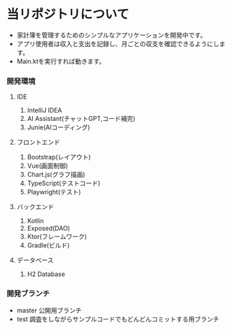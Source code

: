 # 当リポジトリについて
- 家計簿を管理するためのシンプルなアプリケーションを開発中です。
- アプリ使用者は収入と支出を記録し、月ごとの収支を確認できるようにします。
- Main.ktを実行すれば動きます。

### 開発環境
1. IDE 
   1. IntelliJ IDEA 
   1. AI Assistant(チャットGPT,コード補完)
   1. Junie(AIコーディング)

1. フロントエンド
    1. Bootstrap(レイアウト)
    1. Vue(画面制御)
    1. Chart.js(グラフ描画)
    1. TypeScript(テストコード)
    1. Playwright(テスト)
1. バックエンド
    1. Kotlin
    1. Exposed(DAO)
    1. Ktor(フレームワーク)
    1. Gradle(ビルド)
1. データベース
    1. H2 Database

### 開発ブランチ
- master 公開用ブランチ
- test 調査をしながらサンプルコードでもどんどんコミットする用ブランチ